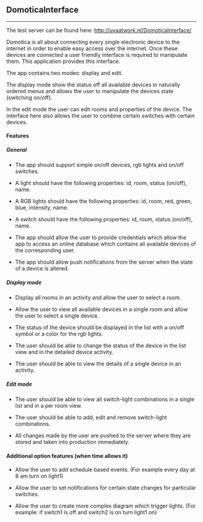 ## DomoticaInterface
----------------------

The test server can be found here: http://uvaatwork.nl/DomoticaInterface/

Domotica is all about connecting every single electronic device to the internet in order to enable
easy access over the internet. Once these devices are connected a user friendly interface
is required to manipulate them. This application provides this interface.

The app contains two modes: display and edit.

The display mode show the status off all available devices in naturally ordered menus and allows the user
to manipulate the devices state (switching on/off).

In the edit mode the user can edit rooms and properties of the device. The interface here also allows the user
to combine certain switches with certain devices.

#### Features

##### General

- The app should support simple on/off devices, rgb lights and on/off switches.

- A light should have the following properties: id, room, status (on/off), name.
- A RGB lights should have the following properties: id, room, red, green, blue, intensity, name.
- A switch should have the following properties: id, room, status (on/off), name.

- The app should allow the user to provide credentials which allow the app to access an online database
which contains all available devices of the corresponding user.

- The app should allow push notifications from the server when the state of a device is altered.

##### Display mode

- Display all rooms in an activity and allow the user to select a room.

- Allow the user to view all available devices in a single room and allow the user to select a single device.

- The status of the device should be displayed in the list with a on/off symbol or a color for the rgb lights.

- The user should be able to change the status of the device in the list view and in the detailed device activity.

- The user should be able to view the details of a single device in an activity.

##### Edit mode

- The user should be able to view all switch-light combinations in a single list and in a per room view.

- The user should be able to add, edit and remove switch-light combinations.

- All changes made by the user are pushed to the server where they are stored and taken into production
immediately.


#### Additional option features (when time allows it)

- Allow the user to add schedule based events. (For example every day at 8 am turn on light1)

- Allow the user to set notifications for certain state changes for particular switches.

- Allow the user to create more complex diagram which trigger lights. (For example: if switch1 is off and
switch2 is on turn light1 on)